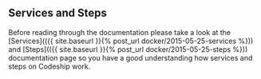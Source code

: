 ## Services and Steps
Before reading through the documentation please take a look at the [Services](({{ site.baseurl }}{% post_url docker/2015-05-25-services %})) and [Steps](({{ site.baseurl }}{% post_url docker/2015-05-25-steps %})) documentation page so you have a good understanding how services and steps on Codeship work.
